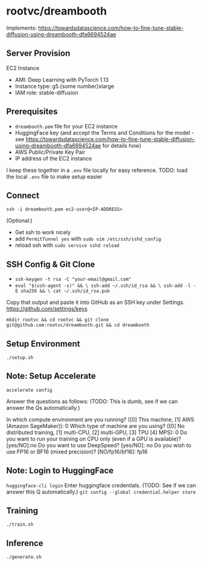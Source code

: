 rootvc/dreambooth
====================
Implements: https://towardsdatascience.com/how-to-fine-tune-stable-diffusion-using-dreambooth-dfa6694524ae

Server Provision
----------------
EC2 Instance
* AMI: Deep Learning with PyTorch 1.13
* Instance type: g5.{some number}xlarge
* IAM role: stable-diffusion

Prerequisites
-------------
* `dreambooth.pem` file for your EC2 instance
* HuggingFace key (and accept the Terms and Conditions for the model - see https://towardsdatascience.com/how-to-fine-tune-stable-diffusion-using-dreambooth-dfa6694524ae for details how)
* AWS Public/Private Key Pair
* IP address of the EC2 instance

I keep these together in a `.env` file locally for easy reference.
TODO: load the local `.env` file to make setup easier

Connect
-------
`ssh -i dreambooth.pem ec2-user@<IP-ADDRESS>`

(Optional:)
* Get ssh to work nicely
 * add `PermitTunnel yes` with `sudo vim /etc/ssh/sshd_config`
 * reload ssh with `sudo service sshd reload`

SSH Config & Git Clone
----------------------
* `ssh-keygen -t rsa -C "your-email@gmail.com"`
* `eval "$(ssh-agent -s)" && \
ssh-add ~/.ssh/id_rsa && \
ssh-add -l -E sha256 && \
cat ~/.ssh/id_rsa.pub`

Copy that output and paste it into GitHub as an SSH key under Settings.
https://github.com/settings/keys

`mkdir rootvc && cd rootvc && git clone git@github.com:rootvc/dreambooth.git && cd dreambooth`

Setup Environment
-----------------
`./setup.sh`

Note: Setup Accelerate
----------------
`accelerate config`

Answer the questions as follows:
(TODO: This is dumb, see if we can answer the Qs automatically.)

In which compute environment are you running? ([0] This machine, [1] AWS (Amazon SageMaker)): 0
Which type of machine are you using? ([0] No distributed training, [1] multi-CPU, [2] multi-GPU, [3] TPU [4] MPS): 0
Do you want to run your training on CPU only (even if a GPU is available)? [yes/NO]:no
Do you want to use DeepSpeed? [yes/NO]: no
Do you wish to use FP16 or BF16 (mixed precision)? [NO/fp16/bf16]: fp16

Note: Login to HuggingFace
--------------------
`huggingface-cli login`
Enter huggingface credentials.
(TODO: See if we can answer this Q automatically.)
`git config --global credential.helper store`

Training
--------
`./train.sh`

Inference
---------
`./generate.sh`
